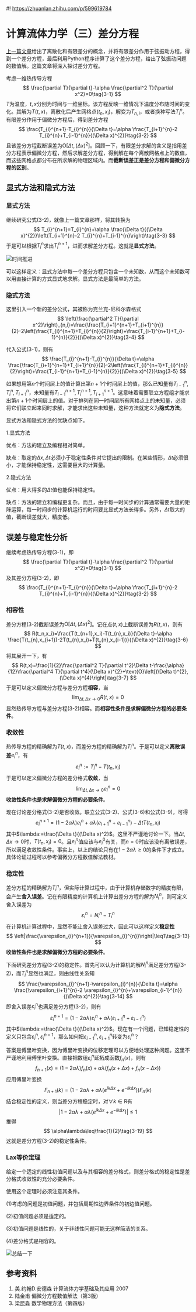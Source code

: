 #! https://zhuanlan.zhihu.com/p/599619784
# 计算流体力学（三）差分方程

[上一篇文章](https://zhuanlan.zhihu.com/p/599416488)给出了离散化和有限差分的概念，并将有限差分作用于弦振动方程，得到一个差分方程，最后利用Python程序计算了这个差分方程，给出了弦振动问题的数值解。这篇文章将深入探讨差分方程。

考虑一维热传导方程
$$
\frac{\partial T}{\partial t}-\alpha \frac{\partial^2 T}{\partial x^2}=0\tag{3-1}
$$
$T$为温度，$t,x$分别为时间与一维坐标。该方程反映一维情况下温度分布随时间的变化。其解为$T(t,x)$，离散化后产生网格点$(t_n,x_i)$，解变为$T_{n,i}$，或者换种写法$T^n_{i}$。有限差分作用于偏微分方程后，得到差分方程
$$
\frac{T_{i}^{n+1}-T_{i}^{n}}{\Delta t}=\alpha \frac{T_{i+1}^{n}-2 T_{i}^{n}+T_{i-1}^{n}}{(\Delta x)^{2}}\tag{3-2}
$$
且该差分方程截断误差为$\text{O}\left[\Delta t,(\Delta x)^{2}\right]$。回顾一下，有限差分求解的含义是指用差分方程表示偏微分方程，然后求解差分方程，得到解在每个离散网格点上的数值，而这些网格点都分布在所求解的物理区域内。而**截断误差正是差分方程和偏微分方程的区别**。

<!-- 当网格点的数量趋于无限多，即$\Delta x\to 0,\Delta t\to 0$时，截断误差趋于零，差分方程趋于原偏微分方程，可以说偏微分方程的这个有限差分表示是**相容的**。**假如差分方程是相容的，假如求解差分方程的数值方法是稳定的，再假如边界条件已经用合理的数值方法进行了处理，那么差分方程的数值解就应该能够代表微分方程的解析解，至少是在截断误差的范围之内是这样。** -->

## 显式方法和隐式方法

### 显式方法

继续研究公式(3-2)，就像上一篇文章那样，将其转换为
$$
T_{i}^{n+1}=T_{i}^{n}+\alpha \frac{\Delta t}{(\Delta x)^{2}}\left(T_{i+1}^{n}-2 T_{i}^{n}+T_{i-1}^{n}\right)\tag{3-3}
$$
于是可以根据$T_{i}^{n}$求出$T_{i}^{n+1}$，进而求解差分方程。这就是**显式方法**。

![时间推进](PasteImage/2023-01-17-14-01-31.png)

可以这样定义：显式方法中每一个差分方程只包含一个未知数，从而这个未知数可以用直接计算的方式显式地求解。显式方法是最简单的方法。

### 隐式方法

这里引入一个新的差分公式，其被称为克兰克-尼科尔森格式
$$
\left(\frac{\partial^2 T}{\partial x^2}\right)_{n,i}=\frac{\frac{T_{i+1}^{n+1}+T_{i+1}^{n}}{2}-2\left(\frac{T_{i}^{n+1}+T_{i}^{n}}{2}\right)+\frac{T_{i-1}^{n+1}+T_{i-1}^{n}}{2}}{(\Delta x)^{2}}\tag{3-4}
$$

代入公式(3-1)，则有
$$
\frac{T_{i}^{n+1}-T_{i}^{n}}{\Delta t}=\alpha \frac{\frac{T_{i+1}^{n+1}+T_{i+1}^{n}}{2}-2\left(\frac{T_{i}^{n+1}+T_{i}^{n}}{2}\right)+\frac{T_{i-1}^{n+1}+T_{i-1}^{n}}{2}}{(\Delta x)^{2}}\tag{3-5}
$$

如果想用第$n$个时间层上的值计算出第$n+1$个时间层上的值，那么已知量有$T_{i-1}^{n},T_{i}^{n},T_{i+1}^{n}$，未知量有$T_{i-1}^{n+1},T_{i}^{n+1},T_{i+1}^{n+1}$。这意味着需要联立方程组才能求出第$n+1$个时间层上的值。对于排列在同一时间层所有网格点上的未知量，必须将它们联立起来同时求解，才能求出这些未知量，这种方法就定义为**隐式方法**。

显式方法和隐式方法的优缺点如下。

1.显式方法

优点：方法的建立及编程相对简单。

缺点：取定的$\Delta x,\Delta t$必须小于稳定性条件对它提出的限制。在某些情形，$\Delta t$必须很小，才能保持稳定性，这需要巨大的计算量。

2.隐式方法

优点：用大得多的$\Delta t$值也能保持稳定性。

缺点：方法的建立和编程更复杂。而且，由于每一时间步的计算通常需要大量的矩阵运算，每一时间步的计算机运行的时间要比显式方法长得多。另外，$\Delta t$取大的值，截断误差就大，精度低。

## 误差与稳定性分析

继续考虑热传导方程(3-1)，即
$$
\frac{\partial T}{\partial t}-\alpha \frac{\partial^2 T}{\partial x^2}=0\tag{3-1}
$$
及其差分方程(3-2)，即
$$
\frac{T_{i}^{n+1}-T_{i}^{n}}{\Delta t}=\alpha \frac{T_{i+1}^{n}-2 T_{i}^{n}+T_{i-1}^{n}}{(\Delta x)^{2}}\tag{3-2}
$$

### 相容性

差分方程(3-2)截断误差为$\text{O}\left[\Delta t,(\Delta x)^{2}\right]$。记在点$(t,x)$上截断误差为$R(t,x)$，则有
$$
R(t_n,x_i)=\frac{T(t_{n+1},x_i)-T(t_{n},x_i)}{\Delta t}-\alpha \frac{T(t_{n},x_{i+1})-2T(t_{n},x_i)+T(t_{n},x_{i-1})}{(\Delta x)^{2}}\tag{3-6}
$$
将其展开一下，有
$$
R(t,x)=\frac{1}{2}\frac{\partial^2 T}{\partial t^2}\Delta t-\frac{\alpha}{12}\frac{\partial^4 T}{\partial t^4}(\Delta x)^{2}+\text{O}\left[(\Delta t)^{2},(\Delta x)^{4}\right]\tag{3-7}
$$
于是可以定义偏微分方程与差分方程**相容**，当
$$
\lim_{\Delta t,\Delta x\to 0}R(t,x)=0\tag{3-8}
$$
显然热传导方程与差分方程(3-2)相容。而**相容性条件是求解偏微分方程的必要条件**。

### 收敛性

热传导方程的精确解为$T(t,x)$，而差分方程的精确解为$T_{i}^{n}$。于是可以定义**离散误差**$e_{i}^{n}$，有
$$
e_{i}^{n}:=T_{i}^{n}-T(t_n,x_i)\tag{3-9}
$$
于是可以定义偏微分方程的差分格式**收敛**，当
$$
\lim_{\Delta t,\Delta x\to 0}e_{i}^{n}=0\tag{3-10}
$$
**收敛性条件也是求解偏微分方程的必要条件**。

现在讨论差分格式(3-2)是否收敛。联立公式(3-2)、公式(3-6)和公式(3-9)，可得
$$
e_{i}^{n+1}=(1-2\alpha\lambda)e_{i}^{n}+\alpha\lambda\left(e_{i+1}^{n}+e_{i-1}^{n}\right)-\Delta t T\left(t_{n},x_{i} \right)\tag{3-11}
$$
其中$\lambda:=\frac{\Delta t}{(\Delta x)^2}$。这里不严谨地讨论一下。当$\Delta t,\Delta x\to 0$时，$T\left(t_{n},x_{i} \right)=0$。且$e_{i}^{n}$值应该与$e_i^0$有关，而$n=0$时应该没有离散误差，所以满足收敛性条件。事实上，以上的结论只有在$1-2\alpha\lambda\ge0$的条件下才成立。具体论证过程可以参考偏微分方程数值解法教材。

### 稳定性

差分方程的精确解为$T_{i}^{n}$，但实际计算过程中，由于计算机存储数字的精度有限，会产生**舍入误差**。记在有限精度的计算机上计算出差分方程的解为$N_i^n$，则可定义舍入误差为
$$
\varepsilon_i^n=N_i^n-T_{i}^{n}\tag{3-12}
$$
在计算机计算过程中，显然不能让舍入误差过大，因此可以这样定义**稳定性**
$$
\left|\frac{\varepsilon_{i}^{n+1}}{\varepsilon_{i}^{n}}\right|\leq1\tag{3-13}
$$
**收敛性条件也是求解偏微分方程的必要条件**。

下面研究差分方程(3-2)的稳定性。首先可以认为计算机的解$N_i^n$满足差分方程(3-2)，而$T_{i}^{n}$显然也满足，则由线性关系知
$$
\frac{\varepsilon_{i}^{n+1}-\varepsilon_{i}^{n}}{\Delta t}=\alpha \frac{\varepsilon_{i+1}^{n}-2 \varepsilon_{i}^{n}+\varepsilon_{i-1}^{n}}{(\Delta x)^{2}}\tag{3-14}
$$
即舍入误差$\varepsilon_i^n$也满足差分方程(3-2)，则有
$$
\varepsilon_{i}^{n+1}=(1-2\alpha\lambda)\varepsilon_{i}^{n}+\alpha\lambda\left(\varepsilon_{i+1}^{n}+\varepsilon_{i-1}^{n}\right)\tag{3-15}
$$
其中$\lambda:=\frac{\Delta t}{(\Delta x)^2}$。现在有一个问题，已知稳定性的定义只包含$\varepsilon_{i}^{n},\varepsilon_{i}^{n+1}$，那么如何把$\varepsilon_{i-1}^{n},\varepsilon_{i+1}^{n}$转变为$\varepsilon_{i}^{n}$？

答案是傅里叶变换，因为傅里叶变换的位移定理可以方便地处理这种问题。这里不严谨地利用傅里叶变换。直接把数组$\varepsilon_{i}^{n}$延拓成函数$f_{n}(x)$，则有
$$
f_{n+1}(x)=(1-2\alpha\lambda)f_{n}(x)+\alpha\lambda\left(f_{n}(x+\Delta x)+f_{n}(x-\Delta x)\right)\tag{3-16}
$$
应用傅里叶变换
$$
F_{n+1}(k)=(1-2\alpha\lambda+\alpha\lambda(e^{ik\Delta x}+e^{-ik\Delta x}))F_{n}(k)\tag{3-17}
$$
结合稳定性的定义，则当差分方程稳定时，对$\forall k\in\text{R}$有
$$
\left|1-2\alpha\lambda+\alpha\lambda(e^{ik\Delta x}+e^{-ik\Delta x})\right|\leq1\tag{3-18}
$$
推得
$$
\alpha\lambda\leq\frac{1}{2}\tag{3-19}
$$
这就是差分方程(3-2)的稳定性条件。

### Lax等价定理

给定一个适定的线性初值问题以及与其相容的差分格式，则差分格式的稳定性是差分格式收敛性的充分必要条件。

使用这个定理时必须注意其条件。

(1)考虑的问题是初值问题，并包括周期性边界条件的初边值问题。

(2)初值问题必须是适定的。

(3)初值问题是线性的，关于非线性问题可能无这样简洁的关系。

(4)差分格式是相容的。


![总结一下](drawioImage/3_1.drawio.png)



## 参考资料
1. 美.约翰D.安德森 计算流体力学基础及其应用 2007
2. 陆金甫 偏微分方程数值解法（第3版）
3. 梁昆淼 数学物理方法（第四版）
